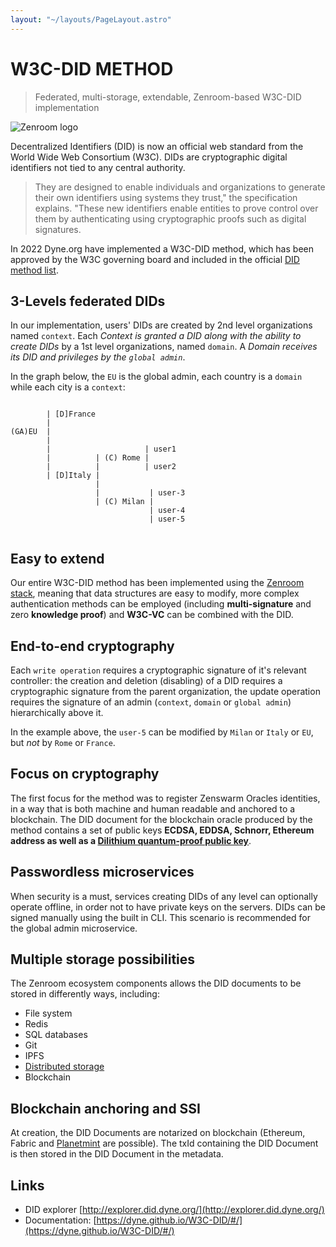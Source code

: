 ```yaml
---
layout: "~/layouts/PageLayout.astro"
---
```

# W3C-DID METHOD

> Federated, multi-storage, extendable, Zenroom-based W3C-DID implementation 

![Zenroom logo](https://zenroom.org/wp-content/uploads/2019/11/zenroom.png)


Decentralized Identifiers (DID) is now an official web standard from the World Wide Web Consortium (W3C). DIDs are cryptographic digital identifiers not tied to any central authority. 


> They are designed to enable individuals and organizations to generate their own identifiers using systems they trust," the specification explains. "These new identifiers enable entities to prove control over them by authenticating using cryptographic proofs such as digital signatures.

In 2022 Dyne.org have implemented a W3C-DID method, which has been approved by the W3C governing board and included in the official [DID method list](https://www.w3.org/TR/did-spec-registries/#did-methods).  


## 3-Levels federated DIDs

In our implementation, users' DIDs are created by 2nd level organizations named `context`. Each *Context is granted a DID along with the ability to create DIDs* by a 1st level organizations, named `domain`. A *Domain receives its DID and privileges by the `global admin`*.  

In the graph below, the `EU` is the global admin, each country is a `domain` while each city is a `context`:  



```

		| [D]France
		|   
(GA)EU 	|
		|  
		|			          | user1
		|		   | (C) Rome |
		|		   | 	      | user2
		| [D]Italy | 
				   |
				   |		   | user-3
				   | (C) Milan |
							   | user-4
							   | user-5
							  							  
```

## Easy to extend
Our entire W3C-DID method has been implemented using the [Zenroom stack](https://forkbomb.eu/products/zenroom-stack/), meaning that data structures are easy to modify, more complex authentication methods can be employed (including **multi-signature** and zero **knowledge proof**) and **W3C-VC** can be combined with the DID.


## End-to-end cryptography
Each `write operation` requires a cryptographic signature of it's relevant controller: the creation and deletion (disabling) of a DID requires a cryptographic signature from the parent organization, the update operation requires the signature of an admin (`context`, `domain` or `global admin`) hierarchically above it. 

In the example above, the `user-5` can be modified by `Milan` or `Italy` or `EU`, but *not* by `Rome` or `France`.

## Focus on cryptography
The first focus for the method was to register Zenswarm Oracles identities, in a way that is both machine and human readable and anchored to a blockchain.
The DID document for the blockchain oracle produced by the method contains a set of public keys **ECDSA, EDDSA, Schnorr, Ethereum address as well as a [Dilithium quantum-proof public key](https://www.nist.gov/news-events/news/2022/07/nist-announces-first-four-quantum-resistant-cryptographic-algorithms)**.

## Passwordless microservices 
When security is a must, services creating DIDs of any level can optionally operate offline, in order not to have private keys on the servers. DIDs can be signed manually using the built in CLI. This scenario is recommended for the global admin microservice.

## Multiple storage possibilities
The Zenroom ecosystem components allows the DID documents to be stored in differently ways, including: 
- File system
- Redis
- SQL databases
- Git
- IPFS
- [Distributed storage](https://forkbomb.eu/products/zenswarm-storage)
- Blockchain

## Blockchain anchoring and SSI
At creation, the DID Documents are notarized on blockchain (Ethereum, Fabric and [Planetmint](https://planetmint.io/) are possible). The txId containing the DID Document is then stored in the DID Document in the metadata.

## Links
- DID explorer [http://explorer.did.dyne.org/](http://explorer.did.dyne.org/)
- Documentation: [https://dyne.github.io/W3C-DID/#/](https://dyne.github.io/W3C-DID/#/) 


